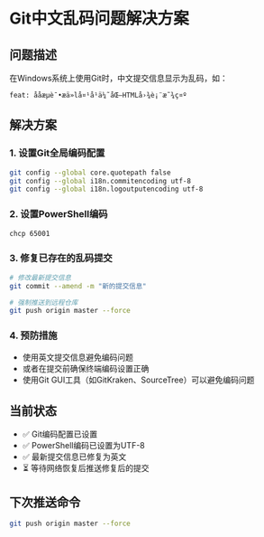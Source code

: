 # Git中文乱码问题解决方案

## 问题描述
在Windows系统上使用Git时，中文提交信息显示为乱码，如：
```
feat: ååæµè¯•æä»lå¤¹å¹ä¼˜åŒ–HTMLå›¾è¡¨æ˜¾ç¤º
```

## 解决方案

### 1. 设置Git全局编码配置
```bash
git config --global core.quotepath false
git config --global i18n.commitencoding utf-8
git config --global i18n.logoutputencoding utf-8
```

### 2. 设置PowerShell编码
```bash
chcp 65001
```

### 3. 修复已存在的乱码提交
```bash
# 修改最新提交信息
git commit --amend -m "新的提交信息"

# 强制推送到远程仓库
git push origin master --force
```

### 4. 预防措施
- 使用英文提交信息避免编码问题
- 或者在提交前确保终端编码设置正确
- 使用Git GUI工具（如GitKraken、SourceTree）可以避免编码问题

## 当前状态
- ✅ Git编码配置已设置
- ✅ PowerShell编码已设置为UTF-8
- ✅ 最新提交信息已修复为英文
- ⏳ 等待网络恢复后推送修复后的提交

## 下次推送命令
```bash
git push origin master --force
```
